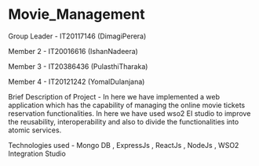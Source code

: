 # Movie_Management

Group Leader - IT20117146 (DimagiPerera)

Member 2 - IT20016616 (IshanNadeera)

Member 3 - IT20386436 (PulasthiTharaka)

Member 4 - IT20121242 (YomalDulanjana)

Brief Description of Project - In here we have implemented a web application which has the capability of managing the online 
movie tickets reservation functionalities. In here we have used wso2 EI studio to improve the reusability, interoperability and also
to divide the functionalities into atomic services. 

Technologies used - Mongo DB , ExpressJs , ReactJs , NodeJs , WSO2 Integration Studio
